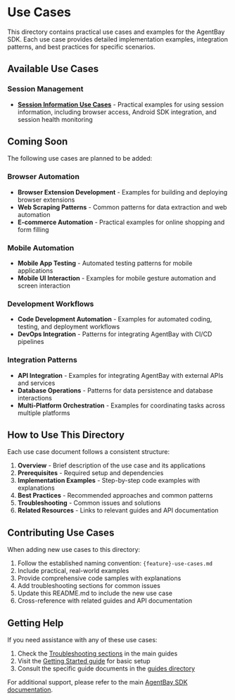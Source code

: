 # Use Cases

This directory contains practical use cases and examples for the AgentBay SDK. Each use case provides detailed implementation examples, integration patterns, and best practices for specific scenarios.

## Available Use Cases

### Session Management

- **[Session Information Use Cases](session-info-use-cases.md)** - Practical examples for using session information, including browser access, Android SDK integration, and session health monitoring

## Coming Soon

The following use cases are planned to be added:

### Browser Automation
- **Browser Extension Development** - Examples for building and deploying browser extensions
- **Web Scraping Patterns** - Common patterns for data extraction and web automation
- **E-commerce Automation** - Practical examples for online shopping and form filling

### Mobile Automation  
- **Mobile App Testing** - Automated testing patterns for mobile applications
- **Mobile UI Interaction** - Examples for mobile gesture automation and screen interaction

### Development Workflows
- **Code Development Automation** - Examples for automated coding, testing, and deployment workflows
- **DevOps Integration** - Patterns for integrating AgentBay with CI/CD pipelines

### Integration Patterns
- **API Integration** - Examples for integrating AgentBay with external APIs and services
- **Database Operations** - Patterns for data persistence and database interactions
- **Multi-Platform Orchestration** - Examples for coordinating tasks across multiple platforms

## How to Use This Directory

Each use case document follows a consistent structure:

1. **Overview** - Brief description of the use case and its applications
2. **Prerequisites** - Required setup and dependencies
3. **Implementation Examples** - Step-by-step code examples with explanations
4. **Best Practices** - Recommended approaches and common patterns
5. **Troubleshooting** - Common issues and solutions
6. **Related Resources** - Links to relevant guides and API documentation

## Contributing Use Cases

When adding new use cases to this directory:

1. Follow the established naming convention: `{feature}-use-cases.md`
2. Include practical, real-world examples
3. Provide comprehensive code samples with explanations
4. Add troubleshooting sections for common issues
5. Update this README.md to include the new use case
6. Cross-reference with related guides and API documentation

## Getting Help

If you need assistance with any of these use cases:

1. Check the [Troubleshooting sections](../guides/README.md#troubleshooting) in the main guides
2. Visit the [Getting Started guide](../getting-started.md) for basic setup
3. Consult the specific guide documents in the [guides directory](../guides/)

For additional support, please refer to the main [AgentBay SDK documentation](../../README.md).
